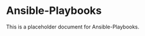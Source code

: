 ﻿<!-- 
---
title: "Ansible-Playbooks"
description: "Placeholder description for Ansible-Playbooks"
author: "VintageDon"
tags: ["placeholder", "documentation"]
category: "Compliance"
kb_type: "Reference"
version: "0.1"
status: "Draft"
last_updated: "2025-03-16"
---
-->

# Ansible-Playbooks

This is a placeholder document for Ansible-Playbooks.
